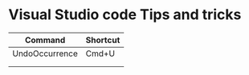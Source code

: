 # Visual Studio code Tips and tricks


| Command        | Shortcut |
|----------------|----------|
| UndoOccurrence | Cmd+U   |
|                |
|                |

